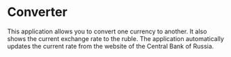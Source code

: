 # Converter
This application allows you to convert one currency to another. 
It also shows the current exchange rate to the ruble. 
The application automatically updates the current rate from the website of the Central Bank of Russia.
